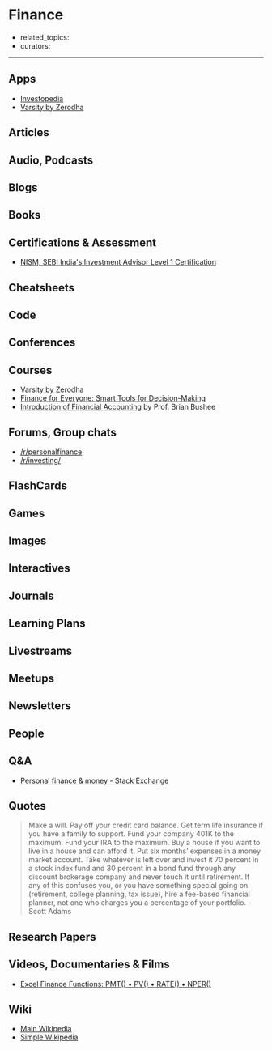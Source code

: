 # Finance

- related_topics:
- curators:

------

## Apps

- [Investopedia](https://www.investopedia.com/)
- [Varsity by Zerodha](https://play.google.com/store/apps/details?id=com.zerodha.varsity&hl=en_US)

## Articles

## Audio, Podcasts

## Blogs

## Books

## Certifications & Assessment

- [NISM, SEBI India's Investment Advisor Level 1 Certification](https://www.nism.ac.in/certification/index.php/nism-certifications/investment-adviser/investment-adviser-level-1)

## Cheatsheets

## Code

## Conferences

## Courses

- [Varsity by Zerodha](https://zerodha.com/varsity/)
- [Finance for Everyone: Smart Tools for Decision-Making](https://www.edx.org/course/finance-everyone-smart-tools-decision-michiganx-fin101x-1)
- [Introduction of Financial Accounting](https://www.coursera.org/learn/wharton-accounting) by Prof. Brian Bushee

## Forums, Group chats

- [/r/personalfinance](https://www.reddit.com/r/personalfinance)
- [/r/investing/](https://www.reddit.com/r/investing/)

## FlashCards

## Games

## Images

## Interactives

## Journals

## Learning Plans

## Livestreams

## Meetups

## Newsletters

## People

## Q&A

- [Personal finance & money - Stack Exchange](http://money.stackexchange.com)

## Quotes

> Make a will. Pay off your credit card balance. Get term life insurance if you have a family to support. Fund your company 401K to the maximum. Fund your IRA to the maximum. Buy a house if you want to live in a house and can afford it. Put six months’ expenses in a money market account. Take whatever is left over and invest it 70 percent in a stock index fund and 30 percent in a bond fund through any discount brokerage company and never touch it until retirement. If any of this confuses you, or you have something special going on (retirement, college planning, tax issue), hire a fee-based financial planner, not one who charges you a percentage of your portfolio. - Scott Adams

## Research Papers

## Videos, Documentaries & Films

- [Excel Finance Functions: PMT() • PV() • RATE() • NPER()](https://www.youtube.com/watch?v=AfWRp1mExQw)

## Wiki

- [Main Wikipedia](https://en.wikipedia.org/wiki/Finance)
- [Simple Wikipedia](https://simple.wikipedia.org/wiki/Finance)

